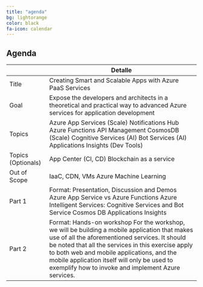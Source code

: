 ```yaml
---
title: "agenda"
bg: lightorange
color: black
fa-icon: calendar
---
```


## Agenda

|                    	| Detalle                                                                                                                                                                                                                                                                                                                                                     	|
|--------------------	|-------------------------------------------------------------------------------------------------------------------------------------------------------------------------------------------------------------------------------------------------------------------------------------------------------------------------------------------------------------	|
| Title              	| Creating Smart and Scalable Apps with Azure PaaS Services                                                                                                                                                                                                                                                                                                   	|
| Goal               	| Expose the developers and architects in a theoretical and practical way to advanced Azure services for application development                                                                                                                                                                                                                              	|
| Topics             	| Azure App Services (Scale) Notifications Hub Azure Functions API Management CosmosDB (Scale) Cognitive Services (AI) Bot Services (AI) Applications Insights (Dev Tools)                                                                                                                                                                                    	|
| Topics (Optionals) 	| App Center (CI, CD) Blockchain as a service                                                                                                                                                                                                                                                                                                                 	|
| Out of Scope       	| IaaC, CDN, VMs Azure Machine Learning                                                                                                                                                                                                                                                                                                                       	|
| Part 1             	| Format: Presentation, Discussion and Demos Azure App Service vs Azure Functions  Azure Intelligent Services: Cognitive Services and Bot Service Cosmos DB  Applications Insights                                                                                                                                                                            	|
| Part 2             	| Format: Hands-on workshop   For the workshop, we will be building a mobile application that makes use of all the aforementioned services. It should be noted that all the services in this exercise apply to both web and mobile applications, and the mobile application itself will only be used to exemplify how to invoke and implement Azure services. 	|
